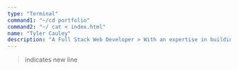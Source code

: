 ```yaml
---
type: "Terminal"
command1: "~/cd portfolio"
command2: "~/ cat < index.html"
name: "Tyler Cauley" 
description: "A Full Stack Web Developer > With an expertise in building fast, scalable > Responsive sites."
---
```


> indicates new line 